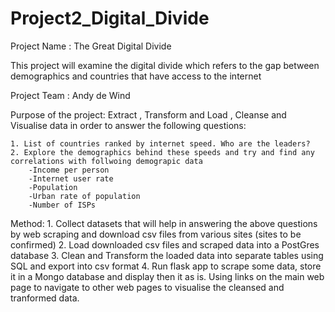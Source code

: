 # Project2_Digital_Divide

Project Name : The Great Digital Divide

This project will examine the digital divide which refers to the gap between demographics and countries that have access to the internet

Project Team :  Andy de Wind

Purpose of the project: Extract , Transform and Load , Cleanse and Visualise data in order to answer the following questions:

    1. List of countries ranked by internet speed. Who are the leaders?
    2. Explore the demographics behind these speeds and try and find any correlations with follwoing demograpic data
        -Income per person
        -Internet user rate
        -Population
        -Urban rate of population
        -Number of ISPs
    
Method:
      1. Collect datasets that will help in answering the above questions by web scraping and download csv files from various sites (sites to be confirmed)
      2. Load downloaded csv files and scraped data into a PostGres database
      3. Clean and Transform the loaded data into separate tables using SQL and export into csv format
      4. Run flask app to scrape some data, store it in a Mongo database and display then it as is. Using links on the main web page to navigate to other web pages
         to visualise the cleansed and tranformed data.


      

